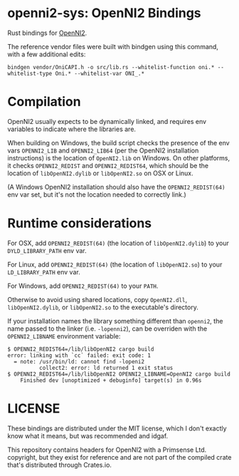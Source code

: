 # openni2-sys: OpenNI2 Bindings

Rust bindings for [OpenNI2](https://github.com/occipital/OpenNI2).

The reference vendor files were built with bindgen using this command, with a few additional edits:

`bindgen vendor/OniCAPI.h -o src/lib.rs --whitelist-function oni.* --whitelist-type Oni.* --whitelist-var ONI_.*`

# Compilation

OpenNI2 usually expects to be dynamically linked, and requires env variables
to indicate where the libraries are.

When building on Windows, the build script checks the presence of the env vars
`OPENNI2_LIB` and `OPENNI2_LIB64` (per the OpenNI2 installation instructions) is the location of `OpenNI2.lib` on Windows. On other platforms, it checks
`OPENNI2_REDIST` and `OPENNI2_REDIST64`, which should be the location of
`libOpenNI2.dylib` or `libOpenNI2.so` on OSX or Linux.

(A Windows OpenNI2 installation should also have the `OPENNI2_REDIST(64)` env
var set, but it's not the location needed to correctly link.)

# Runtime considerations

For OSX, add `OPENNI2_REDIST(64)` (the location of `libOpenNI2.dylib`)
to your `DYLD_LIBRARY_PATH` env var.

For Linux, add `OPENNI2_REDIST(64)` (the location of `libOpenNI2.so`)
to your `LD_LIBRARY_PATH` env var.

For Windows, add `OPENNI2_REDIST(64)` to your `PATH`.

Otherwise to avoid using shared locations, copy `OpenNI2.dll`,
`libOpenNI2.dylib`, or `libOpenNI2.so` to the executable's directory.

If your installation names the library something different than `openni2`,
the name passed to the linker (i.e. `-lopenni2`), can be overriden with the
`OPENNI2_LIBNAME` environment variable:

```
$ OPENNI2_REDIST64=/lib/libOpenNI2 cargo build
error: linking with `cc` failed: exit code: 1
  = note: /usr/bin/ld: cannot find -lopeni2
          collect2: error: ld returned 1 exit status
$ OPENNI2_REDIST64=/lib/libOpenNI2 OPENNI2_LIBNAME=OpenNI2 cargo build
    Finished dev [unoptimized + debuginfo] target(s) in 0.96s
```


# LICENSE

These bindings are distributed under the MIT license, which I don't exactly
know what it means, but was recommended and idgaf.

This repository contains headers for OpenNI2 with a Primsense Ltd. copyright,
but they exist for reference and are not part of the compiled crate that's
distributed through Crates.io.
